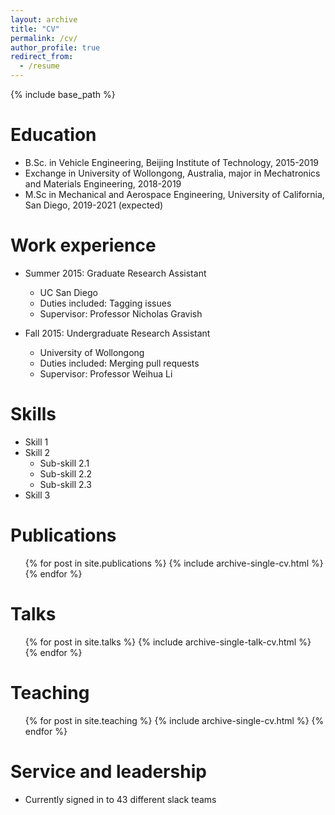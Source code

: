 ```yaml
---
layout: archive
title: "CV"
permalink: /cv/
author_profile: true
redirect_from:
  - /resume
---
```


{% include base_path %}

Education
======
* B.Sc. in Vehicle Engineering, Beijing Institute of Technology, 2015-2019
* Exchange in University of Wollongong, Australia, major in Mechatronics and Materials Engineering, 2018-2019
* M.Sc in Mechanical and Aerospace Engineering, University of California, San Diego, 2019-2021 (expected)

Work experience
======
* Summer 2015: Graduate Research Assistant
  * UC San Diego
  * Duties included: Tagging issues
  * Supervisor: Professor Nicholas Gravish

* Fall 2015: Undergraduate Research Assistant
  * University of Wollongong
  * Duties included: Merging pull requests
  * Supervisor: Professor Weihua Li
  
Skills
======
* Skill 1
* Skill 2
  * Sub-skill 2.1
  * Sub-skill 2.2
  * Sub-skill 2.3
* Skill 3

Publications
======
  <ul>{% for post in site.publications %}
    {% include archive-single-cv.html %}
  {% endfor %}</ul>
  
Talks
======
  <ul>{% for post in site.talks %}
    {% include archive-single-talk-cv.html %}
  {% endfor %}</ul>
  
Teaching
======
  <ul>{% for post in site.teaching %}
    {% include archive-single-cv.html %}
  {% endfor %}</ul>
  
Service and leadership
======
* Currently signed in to 43 different slack teams
